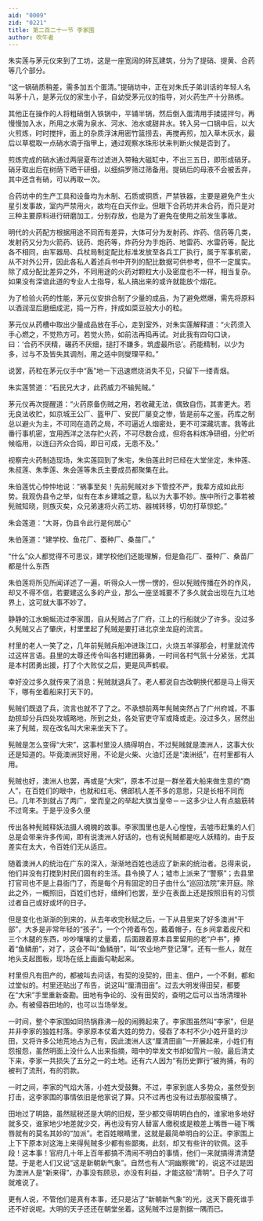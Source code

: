```yaml
---
aid: "0009"
zid: "0221"
title: 第二百二十一节 李家围
author: 吹牛者
---
```


朱实莲与茅元仪来到了工坊，这是一座宽阔的砖瓦建筑，分为了提硝、提黄、合药等几个部分。

“这一锅硝质稍差，需多加五个蛋清。”提硝坊中，正在对朱氏子弟训话的年轻人名叫茅十八，是茅元仪的家生小子，自幼受茅元仪的指导，对火药生产十分熟练。

其他正在操作的人将粗硝倒入铁锅中，平铺半锅，然后倒入蛋清用手揉搓拌匀，再慢慢加入水，所用之水需为泉水、河水、池水或甜井水。转入另一口锅中后，以大火煎炼，时时搅拌，面上的杂质浮沫用密竹篮捞去，再搅再煎，加入草木灰水，最后以草棍取一点硝水滴于指甲上，通过观察水珠形状来判断火候是否到了。

煎炼完成的硝水通过两层夏布过滤进入带釉大磁缸中，不出三五日，即形成硝牙。硝牙取出后在树荫下晒干研细，以细绢罗筛过筛备用。提硝后的母液不会被丢弃，其中还含有硝，可以再取一次。

合药坊中的生产工具和设备均为木制、石质或铜质，严禁铁器，主要是避免产生火星引发事故，室内严禁用火，故均在白天作业。但眼下合药坊并未合药，而只是对三种主要原料进行研磨加工，分别存放，也是为了避免在使用之前发生事故。

明代的火药配方根据用途不同而有差异，大体可分为发射药、炸药、信药等几类，发射药又分为火箭药、铳药、炮药等，炸药分为手炮药、地雷药、水雷药等，配比各不相同，由军器局、兵杖局制定配比标准发放至各兵工厂执行，属于军事机密，从不对外公开，因此各私人着述兵书中开列的配比数据可供参考，但不一定属实。除了成分配比差异之外，不同用途的火药对颗粒大小及密度也不一样，相当复杂。如果没有深谙此道的专业人士指导，私人搞出来的或许就能放个烟花。

为了检验火药的性能，茅元仪安排合制了少量的成品，为了避免燃爆，需先将原料以酒润湿后磨细成泥，捣一万杵，拌成如菜豆般大小的粒。

茅元仪从药槽中取出少量成品放在手心，走到室外，对朱实莲解释道：“火药须入手心燃之，不觉热方可。若觉火热，如前法再捣再试。对此我有四句口诀，曰：‘合药不厌精，碾药不厌细，搥打不嫌多，筑虚最所忌’。药能精制，以少为多，过与不及皆失其调剂，用之适中则燮理平和。”

说罢，药粒在茅元仪手中“轰”地一下迅速燃烧消失不见，只留下一缕青烟。

朱实莲赞道：“石民兄大才，此药威力不输髡贼。”

茅元仪再次提醒道：“火药原备伤贼之用，若收藏无法，偶致自伤，其害更大。若无良法收贮，如京城王公厂、盔甲厂、安民厂屡变之惨，皆是前车之鉴。药库之制总以避火为主，不可同在造药之局，不可逼近人烟密处，更不可深藏坑害。我等此番行事机密，宜用西洋之法存贮火药，不可尽数合成，但将各料炼净研细，分贮听候临用，以连臼齐众合捣，即日可成，无患不及。”

视察完火药制造现场，朱实莲回到了朱宅，朱伯莲此时已经在大堂坐定，朱仲莲、朱叔莲、朱季莲、朱会莲等朱氏主要成员都聚集在此。

朱伯莲忧心忡忡地说：“祸事至矣！先前髡贼对乡下管控不严，我辈方成如此形势。我观伪县令之举，似有在本乡建城之意，私以为大事不妙。族中所行之事若被髡贼知晓，则族灭矣，众兄弟速将火药工坊、器械转移，切勿打草惊蛇。”

朱会莲道：“大哥，伪县令此行是何居心”

朱伯莲道：“建学校、鱼花厂、蚕种厂、桑苗厂。”

“什么”众人都觉得不可思议，建学校他们还能理解，但是鱼花厂、蚕种厂、桑苗厂都是什么东西

朱伯莲将所见所闻详述了一遍，听得众人一愣一愣的，但以髡贼传播在外的作风，却又不得不信，若要建这么多的产业，那么一座坚城要不了多久就会出现在九江地界上，这可就大事不妙了。

静静的江水蜿蜒流过李家围，自从髡贼占了广府，江上的行船就少了许多。没过多久髡贼又占了肇庆，村里里起了髡贼是要打进北京坐龙庭的流言。

村里的老人一笑了之，几年前髡贼兵船冲进珠江口，火烧五羊驿那会，村里就流传过这样言语。县里的太尊还传令叫各村建团募勇，一时间各村气氛十分紧张，尤其是本村团勇出援，打了个大败仗之后，更是风声鹤唳。



幸好没过多久就传来了消息：髡贼就退兵了。老人都说自古改朝换代都是马上得天下，哪有坐着船来打天下的。

髡贼们既退了兵，流言也就不了了之。不承想前两年髡贼突然占了广州府城，不事劫掠却分兵四处攻城略地，所到之处，各处官吏守军或降或走。没过多久，居然出来了髡贼，现在改名叫大宋来坐天下了。

髡贼是怎么变得“大宋”，这事村里没人搞得明白，不过髡贼就是澳洲人，这事大伙还是知道的。毕竟澳洲货好用，不论是火柴、火油灯还是“澳洲纸”，在村里都有人用。

髡贼也好，澳洲人也罢，再或是“大宋”，原本不过是一群坐着大船来做生意的“商人”，在百姓们的眼中，也就和红毛、佛郎机人差不多的意思，只是长相不同而已。几年不到就占了两广，堂而皇之的举起大旗当皇帝－－这多少让人有点脑筋转不过弯来。于是乎没多久便

传出各种髡贼释妖法摄人魂魄的故事。李家围里也是人心惶惶，去墟市赶集的人们总是会带来许多传闻，即有说澳洲人好话的，也有说髡贼都是吃人妖精的。由于反差实在太大，令百姓们无从适应。

随着澳洲人的统治在广东的深入，渐渐地百姓也适应了新来的统治者。总得来说，他们并没有打搅到村民们固有的生活。县令换了人；墟市上派来了“警察”；去县里打官司也不是上县衙门了，而是每个月有固定的日子由什么“巡回法院”来开庭。除此之外，一概照旧，百姓们也好，缙绅们也罢，至少在表面上还是按照旧有的习惯过者自己或好或坏的日子。

但是变化也渐渐的到来的，从去年收完秋赋之后，一下从县里来了好多澳洲“干部”，大多是非常年轻的“孩子”，一个个挎着布包，戴着帽子，在乡间拿着皮尺和三个木腿的东西，吵吵嚷嚷的丈量着，后面跟着原本县里留用的老“户书”，捧着“鱼鳞册”，对了，这会不叫“鱼鳞册”，叫“农业地产登记薄”。还有一些人，就在地头支起图板，现场在纸上画画勾勒起来。

村里但凡有田产的，都被叫去问话，有契的没契的，田主、佃户，一个不剩，都和过堂似的。村里还贴出了布告，说这叫“厘清田亩”。过去大明发得田契，都要在“大宋”手里重新查勘。田地有争论的、没有田契的，查明之后可以当场清理补办。有被侵吞田地的，也可以当场举发。

一时间，整个李家围如同热锅鼎沸一般的闹腾起来了。李家围虽然叫“李家”，但是并非李家的独姓村落。李家原本仗着大姓的势力，侵吞了本村不少小姓开垦的沙田，又将许多公地荒地占为己有，因此澳洲人这“厘清田亩”一开展起来，小姓们有怨报怨，虽然明面上没什么人出来指摘，暗中的举发文书却如雪片一般。最后清丈下来，李家一共损失了五分之一的土地。还有六人因为“有历史罪行”被拘捕，有的被判了流刑，有的罚款。

一时之间，李家的气焰大落，小姓大受鼓舞。不过，李家到底人多势众，虽然受到打击，这李家围的事情依旧是他家说了算。只不过再也没有过去那般蛮横了。

田地过了明路，虽然赋税还是大明的旧规，至少都交得明明白白的，谁家地多地好就多交，谁家地少地差就少交，再也没有穷人替富人缴税或是粮差上嘴唇一碰下嘴唇就有的莫名其妙的“加派”。老百姓眼睛里，这就是最简单明白的公正。李家围上上下下原本对这海上来得髡贼多少都有些鄙夷，此刻，却又有些许的钦佩。这手段！这本事！官府几十年上百年都搞不清闹不明白的事情，他们一来就搞得清清楚楚。于是老人们又说“这是新朝新气象”。自然也有人“洞幽察微”的，说这不过是因为澳洲人是“新来得”，办事没有顾忌，亦没有利益，才能这般“清明”。日子久了可就难说了。

更有人说，不管他们是真有本事，还只是沾了“新朝新气象”的光，这天下鹿死谁手还不好说呢。大明的天子还还在朝堂坐着。这髡贼不过是割据一隅而已。

